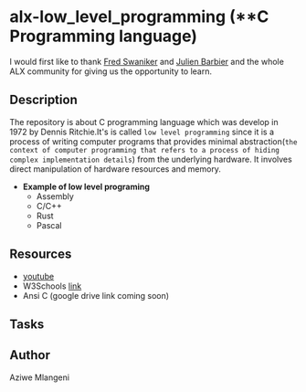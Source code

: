 # alx-low_level_programming (**C Programming language)
I would first like to thank [Fred Swaniker](https://twitter.com/FredSwaniker) and [Julien Barbier](https://twitter.com/julienbarbier42) and the whole ALX community for giving us the opportunity to learn.

## Description  

The repository is about C programming language which was develop in 1972 by Dennis Ritchie.It's is called `low level programming` since it is a process of writing computer programs that provides minimal abstraction(`the context of computer programming that refers to a process of hiding complex implementation details`) from the underlying hardware. It involves direct manipulation of hardware resources and memory.

- **Example of low level programing**
  * Assembly
  * C/C++
  * Rust
  * Pascal

## Resources

* [youtube](https://youtu.be/EjavYOFoJJ0)
* W3Schools [link](https://www.w3schools.com)
* Ansi C (google drive link coming soon)


## Tasks

## Author
Aziwe Mlangeni
